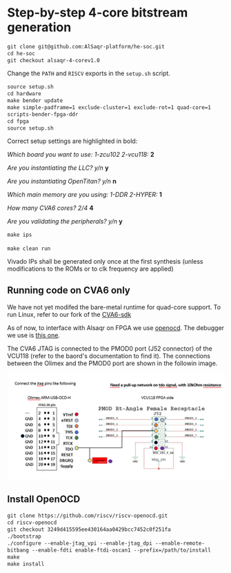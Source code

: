 # Step-by-step 4-core bitstream generation

```
git clone git@github.com:AlSaqr-platform/he-soc.git
cd he-soc
git checkout alsaqr-4-corev1.0
```

Change the `PATH` and `RISCV` exports in the `setup.sh` script.

```
source setup.sh
cd hardware
make bender update
make simple-padframe=1 exclude-cluster=1 exclude-rot=1 quad-core=1 scripts-bender-fpga-ddr
cd fpga
source setup.sh
```
Correct setup settings are highlighted in bold:

*Which board you want to use:  1-zcu102 2-vcu118:* **2**

*Are you instantiating the LLC? y/n* **y**

*Are you instantiating OpenTitan? y/n* **n**

*Which main memory are you using:  1-DDR 2-HYPER:* **1**

*How many CVA6 cores? 2/4* **4**

*Are you validating the peripherals? y/n* **y**

```
make ips

make clean run
```

Vivado IPs shall be generated only once at the first synthesis (unless modifications to the ROMs or to clk frequency are applied)

## Running code on CVA6 only

We have not yet modifed the bare-metal runtime for quad-core support. To run Linux, refer to our fork of the [CVA6-sdk](https://github.com/AlSaqr-platform/cva6-sdk/tree/alsaqr-quad-corev1.0)

As of now, to interface with Alsaqr on FPGA we use [openocd](https://github.com/riscv/riscv-openocd). The debugger we use is [this one](https://www.olimex.com/Products/ARM/JTAG/ARM-USB-OCD-H/).

The CVA6 JTAG is connected to the PMOD0 port (J52 connector) of the VCU118 (refer to the baord's documentation to find it). The connections between the Olimex and the PMOD0 port are shown in the followin image.

![alt text](./openocd/CVA6_jtag_connection.png)

## Install OpenOCD

```
git clone https://github.com/riscv/riscv-openocd.git
cd riscv-openocd
git checkout 3249d415595ee430164aa0429bcc7452c0f251fa
./bootstrap
./configure --enable-jtag_vpi --enable-jtag_dpi --enable-remote-bitbang --enable-fdti enable-ftdi-oscan1 --prefix=/path/to/install
make
make install
```
